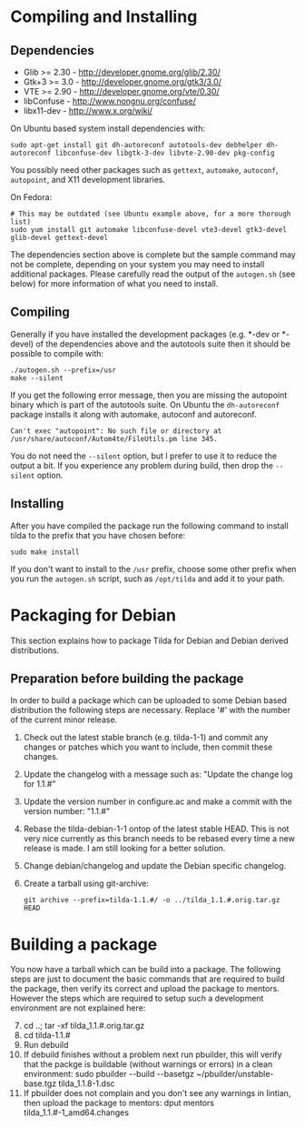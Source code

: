 # Compiling and Installing

## Dependencies

 * Glib >= 2.30 - http://developer.gnome.org/glib/2.30/
 * Gtk+3 >= 3.0 - http://developer.gnome.org/gtk3/3.0/
 * VTE >= 2.90 - http://developer.gnome.org/vte/0.30/
 * libConfuse - http://www.nongnu.org/confuse/
 * libx11-dev - http://www.x.org/wiki/

On Ubuntu based system install dependencies with:

    sudo apt-get install git dh-autoreconf autotools-dev debhelper dh-autoreconf libconfuse-dev libgtk-3-dev libvte-2.90-dev pkg-config

You possibly need other packages such as `gettext`, `automake`, `autoconf`, `autopoint`, and X11 development libraries.

On Fedora:

    # This may be outdated (see Ubuntu example above, for a more thorough list)
    sudo yum install git automake libconfuse-devel vte3-devel gtk3-devel glib-devel gettext-devel

The dependencies section above is complete but the sample command may not be complete, depending on your system you may need to
install additional packages. Please carefully read the output of the `autogen.sh` (see below) for more information of what
you need to install.

## Compiling

Generally if you have installed the development packages (e.g. *-dev or *-devel) of
the dependencies above and the autotools suite then it should be possible to compile with:

    ./autogen.sh --prefix=/usr
    make --silent

If you get the following error message, then you are missing the autopoint binary which is part of the autotools suite. On Ubuntu the
`dh-autoreconf` package installs it along with automake, autoconf and autoreconf.

    Can't exec "autopoint": No such file or directory at /usr/share/autoconf/Autom4te/FileUtils.pm line 345.

You do not need the `--silent` option, but I prefer to use it to reduce the output a bit. If you experience any problem during build,
then drop the `--silent` option.

## Installing

After you have compiled the package run the following command to install tilda to the prefix that you have chosen
before:

    sudo make install

If you don't want to install to the `/usr` prefix, choose some other prefix when you run the `autogen.sh` script,
such as `/opt/tilda` and add it to your path.

# Packaging for Debian

This section explains how to package Tilda for Debian and Debian derived distributions.

## Preparation before building the package

In order to build a package which can be uploaded to some
Debian based distribution the following steps are necessary.
Replace '#' with the number of the current minor release.

 1. Check out the latest stable branch (e.g. tilda-1-1)
   and commit any changes or patches which you want to include,
   then commit these changes.
 2. Update the changelog with a message such as:
       "Update the change log for 1.1.#"
 3. Update the version number in configure.ac and make
   a commit with the version number:
       "1.1.#"
 4. Rebase the tilda-debian-1-1 ontop of the latest stable HEAD.
   This is not very nice currently as this branch needs to be
   rebased every time a new release is made. I am still looking
   for a better solution.
 5. Change debian/changelog and update the Debian specific changelog.
 6. Create a tarball using git-archive:

        git archive --prefix=tilda-1.1.#/ -o ../tilda_1.1.#.orig.tar.gz HEAD

# Building a package

You now have a tarball which can be build into a package. The following steps
are just to document the basic commands that are required to build the package,
then verify its correct and upload the package to mentors. However the steps which
are required to setup such a development environment are not explained here:

 7. cd ..; tar -xf tilda_1.1.#.orig.tar.gz
 8. cd tilda-1.1.#
 9. Run debuild
10. If debuild finishes without a problem next run pbuilder, this will verify that
    the packge is buildable (without warnings or errors) in a clean environment:
        sudo pbuilder --build --basetgz ~/pbuilder/unstable-base.tgz tilda_1.1.8-1.dsc
11. If pbuilder does not complain and you don't see any warnings in lintian, then
    upload the package to mentors:
        dput mentors tilda_1.1.#-1_amd64.changes
